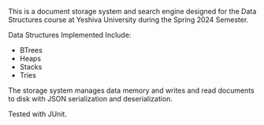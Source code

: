 This is a document storage system and search engine designed for the Data Structures course at Yeshiva University during the Spring 2024 Semester.

Data Structures Implemented Include:
- BTrees
- Heaps
- Stacks
- Tries

The storage system manages data memory and writes and read documents to disk with JSON serialization and deserialization.

Tested with JUnit.